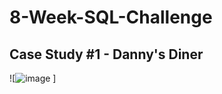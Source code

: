 # 8-Week-SQL-Challenge
 
 
## Case Study #1 - Danny's Diner
 
![![image](https://user-images.githubusercontent.com/87584678/180666090-f6caa727-5268-4672-bcab-ed26d887c75a.png)
]
